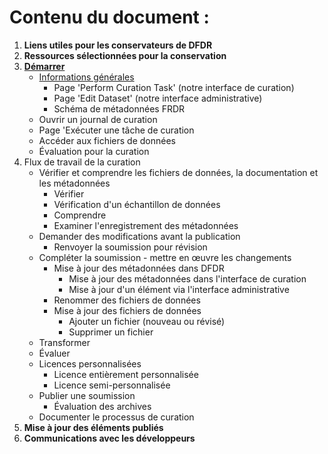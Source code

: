 # Contenu du document :

1. **Liens utiles pour les conservateurs de DFDR**
2. **Ressources sélectionnées pour la conservation**
3. [**Démarrer**](getting_started.md)
   - [Informations générales](getting_started.md#general-information)
     - Page 'Perform Curation Task' (notre interface de curation)
     - Page 'Edit Dataset' (notre interface administrative)
     - Schéma de métadonnées FRDR
   - Ouvrir un journal de curation
   - Page 'Exécuter une tâche de curation
   - Accéder aux fichiers de données
   - Évaluation pour la curation
4. Flux de travail de la curation
   - Vérifier et comprendre les fichiers de données, la documentation et les métadonnées
     - Vérifier
     - Vérification d'un échantillon de données
     - Comprendre
     - Examiner l'enregistrement des métadonnées
   - Demander des modifications avant la publication
     - Renvoyer la soumission pour révision
   - Compléter la soumission - mettre en œuvre les changements
     - Mise à jour des métadonnées dans DFDR
       - Mise à jour des métadonnées dans l'interface de curation
       - Mise à jour d'un élément via l'interface administrative
     - Renommer des fichiers de données
     - Mise à jour des fichiers de données
       - Ajouter un fichier (nouveau ou révisé)
       - Supprimer un fichier
   - Transformer
   - Évaluer
   - Licences personnalisées
     - Licence entièrement personnalisée
     - Licence semi-personnalisée
   - Publier une soumission
     - Évaluation des archives
   - Documenter le processus de curation
5. **Mise à jour des éléments publiés**
6. **Communications avec les développeurs**
